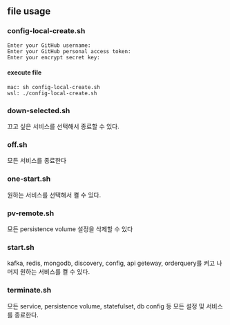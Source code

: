 ## file usage 
### config-local-create.sh 
```shell
Enter your GitHub username: 
Enter your GitHub personal access token: 
Enter your encrypt secret key: 
```
#### execute file 
```shell 
mac: sh config-local-create.sh
wsl: ./config-local-create.sh
```

### down-selected.sh
끄고 싶은 서비스를 선택해서 종료할 수 있다. 

### off.sh
모든 서비스를 종료한다 

### one-start.sh
원하는 서비스를 선택해서 켤 수 있다. 

### pv-remote.sh 
모든 persistence volume 설정을 삭제할 수 있다 

### start.sh 
kafka, redis, mongodb, discovery, config, api geteway, orderquery를 켜고 나머지 원하는 서비스를 켤 수 있다. 

### terminate.sh 
모든 service, persistence volume, statefulset, db config 등 모든 설정 및 서비스를 종료한다. 

